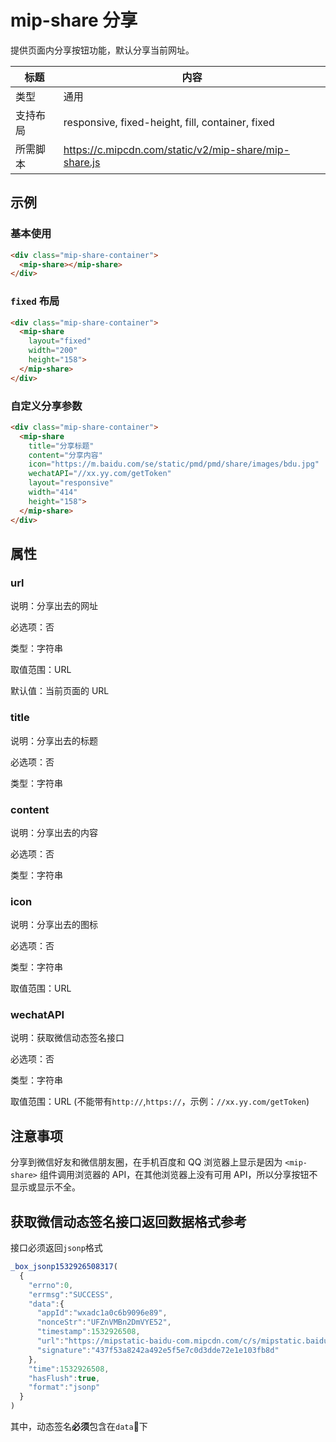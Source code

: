 # mip-share 分享

提供页面内分享按钮功能，默认分享当前网址。

标题|内容
----|----
类型|通用
支持布局|responsive, fixed-height, fill, container, fixed
所需脚本|https://c.mipcdn.com/static/v2/mip-share/mip-share.js

## 示例

### 基本使用

```html
<div class="mip-share-container">
  <mip-share></mip-share>
</div>
```

### `fixed` 布局

```html
<div class="mip-share-container">
  <mip-share
    layout="fixed"
    width="200"
    height="158">
  </mip-share>
</div>
```

### 自定义分享参数

```html
<div class="mip-share-container">
  <mip-share
    title="分享标题"
    content="分享内容"
    icon="https://m.baidu.com/se/static/pmd/pmd/share/images/bdu.jpg"
    wechatAPI="//xx.yy.com/getToken"
    layout="responsive"
    width="414"
    height="158">
  </mip-share>
</div>
```

## 属性

### url

说明：分享出去的网址

必选项：否

类型：字符串

取值范围：URL

默认值：当前页面的 URL

### title

说明：分享出去的标题

必选项：否

类型：字符串

### content

说明：分享出去的内容

必选项：否

类型：字符串

### icon

说明：分享出去的图标

必选项：否

类型：字符串

取值范围：URL

### wechatAPI

说明：获取微信动态签名接口

必选项：否

类型：字符串

取值范围：URL (不能带有`http://`,`https://`，示例：`//xx.yy.com/getToken`)

## 注意事项

分享到微信好友和微信朋友圈，在手机百度和 QQ 浏览器上显示是因为 `<mip-share>` 组件调用浏览器的 API，在其他浏览器上没有可用 API，所以分享按钮不显示或显示不全。

## 获取微信动态签名接口返回数据格式参考

接口必须返回`jsonp`格式

```js
_box_jsonp1532926508317(
  {
    "errno":0,
    "errmsg":"SUCCESS",
    "data":{
      "appId":"wxadc1a0c6b9096e89",
      "nonceStr":"UFZnVMBn2DmVYE52",
      "timestamp":1532926508,
      "url":"https://mipstatic-baidu-com.mipcdn.com/c/s/mipstatic.baidu.com/static/mip-static/mip-story/story-cherry/cherry.html",
      "signature":"437f53a8242a492e5f5e7c0d3dde72e1e103fb8d"
    },
    "time":1532926508,
    "hasFlush":true,
    "format":"jsonp"
  }
)
```

其中，动态签名**必须**包含在`data`下
